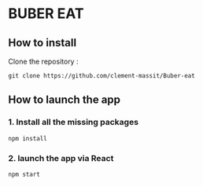 # BUBER EAT  


## How to install  
Clone the repository : 
```
git clone https://github.com/clement-massit/Buber-eat
```  

## How to launch the app
### 1. Install all the missing packages 
```
npm install
```

### 2. launch the app via React
```
npm start
```
